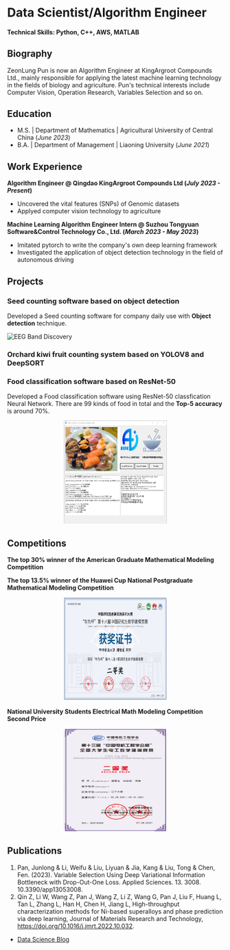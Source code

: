 # Data Scientist/Algorithm Engineer 

#### Technical Skills: Python, C++, AWS, MATLAB

## Biography
ZeonLung Pun is now an Algorithm Engineer at KingArgroot Compounds Ltd., mainly responsible for applying the latest machine learning technology in the fields of biology and agriculture. Pun's technical interests include Computer Vision, Operation Research, Variables Selection and so on. 

## Education					       		
- M.S.  | Department of Mathematics   |  Agricultural University of Central China (_June 2023_)	 			        		
- B.A.  | Department of Management    |  Liaoning University  (_June 2021_)

## Work Experience
**Algorithm Engineer @ Qingdao KingArgroot Compounds Ltd (_July 2023 - Present_)**
- Uncovered the vital features (SNPs) of Genomic datasets
- Applyed computer vision technology to agriculture

**Machine Learning Algorithm Engineer Intern @ Suzhou Tongyuan Software&Control Technology Co., Ltd. (_March 2023 - May 2023_)**
- Imitated pytorch to write the company's own deep learning framework
- Investigated the application of object detection technology in the field of autonomous driving


## Projects
### Seed counting software based on object detection


Developed a Seed counting software for company daily use with  **Object detection** technique. 

![EEG Band Discovery](/assets/img/eeg_band_discovery.jpeg)

### Orchard kiwi fruit counting system based on YOLOV8 and DeepSORT

### Food classification software based on ResNet-50
Developed a Food classification software using ResNet-50 classfication Neural Network. There are 99 kinds of food in total and the **Top-5 accuracy** is around 70%.
<div align=center>
<img src="/assets/img/project1.PNG" width="240" height="240">
</div>

## Competitions
**The top 30% winner of the American Graduate Mathematical Modeling Competition** 

**The top 13.5% winner of the Huawei Cup National Postgraduate Mathematical Modeling Competition** 

<div align=center>
<img src="/assets/img/b1.png" width="240" height="240">
</div>

**National University Students Electrical Math Modeling Competition Second Price**


<div align=center>
<img src="/assets/img/b2.png" width="240" height="240">
</div>





## Publications
1. Pan, Junlong & Li, Weifu & Liu, Liyuan & Jia, Kang & Liu, Tong & Chen, Fen. (2023). Variable Selection Using Deep Variational Information Bottleneck with Drop-Out-One Loss. Applied Sciences. 13. 3008. 10.3390/app13053008. 
2. Qin Z, Li W, Wang Z, Pan J, Wang Z, Li Z, Wang G, Pan J, Liu F, Huang L, Tan L, Zhang L, Han H, Chen H, Jiang L, High-throughput characterization methods for Ni-based superalloys and phase prediction via deep learning, Journal of Materials Research and Technology, https://doi.org/10.1016/j.jmrt.2022.10.032.


- [Data Science Blog](https://www.zhihu.com/people/ji-cheng-43-99/posts)
